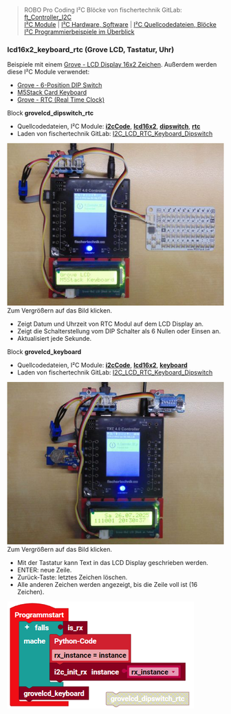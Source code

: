 
> ROBO Pro Coding I²C Blöcke von fischertechnik GitLab: [ft_Controller_I2C](https://git.fischertechnik-cloud.com/i2c/ft_Controller_I2C)\
> [I²C Module](https://elssner.github.io/ft-Controller-I2C/#tabelle-1) |
[I²C Hardware, Software](https://elssner.github.io/ft-Controller-I2C/#ic) |
[I²C Quellcodedateien, Blöcke](https://elssner.github.io/ft-Controller-I2C/#beschreibung-der-quellcodedateien-alphabetisch-geordnet)\
[I²C Programmierbeispiele im Überblick](../examples)


### lcd16x2_keyboard_rtc (Grove LCD, Tastatur, Uhr)

Beispiele mit einem [Grove - LCD Display 16x2 Zeichen](https://wiki.seeedstudio.com/Grove-16x2_LCD_Series). Außerdem werden diese I²C Module verwendet:
* [Grove - 6-Position DIP Switch](https://wiki.seeedstudio.com/Grove-6-Position_DIP_Switch)
* [M5Stack Card Keyboard](https://docs.m5stack.com/en/unit/cardkb_1.1)
* [Grove - RTC (Real Time Clock)](https://wiki.seeedstudio.com/Grove_High_Precision_RTC)


Block **grovelcd_dipswitch_rtc**
* Quellcodedateien, I²C Module: **[i2cCode](../#i2ccodepy)**, **[lcd16x2](../#lcd16x2py)**, **[dipswitch](../#dipswitchpy)**, **[rtc](../#rtcpy)**
* Laden von fischertechnik GitLab: [I2C_LCD_RTC_Keyboard_Dipswitch](https://git.fischertechnik-cloud.com/i2c/I2C_LCD_RTC_Keyboard_Dipswitch)

[![](DSC00515_512.JPG)](DSC00515.JPG)\
Zum Vergrößern auf das Bild klicken.

* Zeigt Datum und Uhrzeit von RTC Modul auf dem LCD Display an.
* Zeigt die Schalterstellung vom DIP Schalter als 6 Nullen oder Einsen an.
* Aktualisiert jede Sekunde.

Block **grovelcd_keyboard**
* Quellcodedateien, I²C Module: **[i2cCode](../#i2ccodepy)**, **[lcd16x2](../#lcd16x2py)**, **[keyboard](../#keyboardpy)**
* Laden von fischertechnik GitLab: [I2C_LCD_RTC_Keyboard_Dipswitch](https://git.fischertechnik-cloud.com/i2c/I2C_LCD_RTC_Keyboard_Dipswitch)

[![](DSC00508_512.JPG)](DSC00508.JPG)\
Zum Vergrößern auf das Bild klicken.

* Mit der Tastatur kann Text in das LCD Display geschrieben werden.
* ENTER: neue Zeile.
* Zurück-Taste: letztes Zeichen löschen.
* Alle anderen Zeichen werden angezeigt, bis die Zeile voll ist (16 Zeichen).

![](lcd16x2_keyboard_rtc.png)
